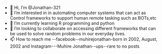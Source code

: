 - 👋 Hi, I’m @Jonathan-321
- 👀 I’m interested in in automating computer systems that can act as Control frameworks to support human remote tasking such as BOTs,etc
- 🌱 I’m currently learning R programming and python
- 💞️ I’m looking to collaborate on accessing different  frameworks that can be used to solve random problems in our everyday lives.
- 📫 How to reach me --facebook--muhirejonathan-born in 2002, August, 2002 and Instagram---Muhire Jonathan--ups--rare to no posts

<!---
Jonathan-321/Jonathan-321 is a ✨ special ✨ repository because its `README.md` (this file) appears on your GitHub profile.
You can click the Preview link to take a look at your changes.
--->
